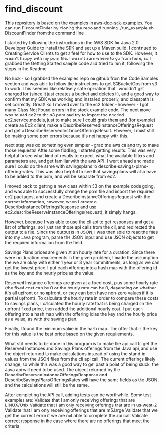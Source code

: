 # find_discount

This repository is based on the examples in [aws-doc-sdk-examples](https://github.com/awsdocs/aws-doc-sdk-examples/tree/master/javav2/example_code/s3). You can run DiscountFinder by cloning the repo and running ./run_example.sh DiscountFinder from the command line

I started by following the instructions in the AWS SDK for Java 2.0 Developer Guide to install the SDK and set up a Maven build. I continued to Creating Service Clients to get a feel for how to use to the SDK. However, it wasn't happy with my pom file. I wasn't sure where to go from here, so I grabbed the Getting Started sample code and tried to run it, following the steps in the Readme. 

No luck - so I grabbed the examples repo on github from the Code Samples section and was able to follow the instructions to get S3BucketOps from s3 to work. This seemed like relatively safe operation that I wouldn't get charged for (since it just creates a bucket and deletes it), and a good way to confirm that my SDK was working and installed properly, and classpath is set correctly. Great! So I moved over to the ec2 folder - however - I got many Class Not Found errors in the stock example code. The next move was to add ec2 to the s3 pom and try to import the needed ec2.service.models, just to make sure I could grab them and (for example) create an Ec2 client, make a DescribeReservedInstanceOfferingsRequest and get a DescribeReservedInstanceOfferingsResult. However, I must still be making some pom errors because it's not happy with this.

Next step was do something even simpler - grab the aws cli and try to make those requests! After some fiddling, I started getting results. This was very helpful to see what kind of results to expect, what the available filters and parameters are, and get familiar with the aws API. I went ahead and made sure I could do the same with savingsplans to describe-savings-plans-offering-rates. This was also helpful to see that savingsplans will also have to be added to the pom, and will be separate from ec2.

I moved back to getting a new class within S3 on the example code going, and was able to successfully change the pom file and import the required ec2 packages, and create a DescribeInstanceOfferingsRequest with the correct information, however, when I create a DescribeInstanceOfferingsResponse and use ec2.describeReserveInstanceOfferings(request), it simply hangs.

However, because I was able to use the cli api to get responses and get a list of offerings, so I just ran those api calls from the cli, and redirected the output to a file. Since the output is in JSON, I was then able to read the files into my Java program, parse the JSON input and use JSON objects to get the required information from the field.

Savings Plans prices are given at an hourly rate for a duration. Since there were no duration requirements in the given problem, I made the assumption the we are okay with either 1 year or 3 year commitments, as long as we can get the lowest price. I put each offering into a hash map with the offering id as the key and the hourly price as the value.

Reserved Instance offerings are given at a fixed cost, plus some hourly rate (the fixed cost can be 0 or the hourly rate can be 0, depending on whether it's all upfront or no upfront, or they can both have non-zero values if it is partial upfront). To calculate the hourly rate in order to compare these costs to savings plans, I calculated the hourly rate that is being charged on the upfront fixed price, then added the additional hourly cost. I put each offering into a hash map with the offering id as the key and the hourly price as a value, as with the savings plan. 

Finally, I found the minimum value in the hash map. The offer that is the key for this value is the best price based on the given requirements.

What still needs to be done in this program is to make the api call to get the Reserved Instances and Savings Plans offerings from the Java api, and use the object returned to make calculations instead of using the stand-in values from the JSON files from the cli api call. The current offerings likely change, so while this was a good way to get past a point of being stuck, the Java api will need to be used. The object returned by the DescribeReservedInstanceOfferingsResponse and DescribeSavingsPlansOfferingsRates will have the same fields as the JSON, and the calculations will still be the same. 

After completing the API call, adding tests can be worthwhile.
Some test examples are:
Validate that I am only receiving offerings that are LINUX/Unix
Validate that I am only receiving offerings that are in us-west-2
Validate that I am only receiving offerings that are m5.large
Validate that we get the correct error if we are not able to complete the api call
Validate correct response in the case where there are no offerings that meet the
criteria
